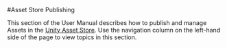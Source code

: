 #Asset Store Publishing

This section of the User Manual describes how to publish and manage Assets in the [Unity Asset Store](https://assetstore.unity.com/). Use the navigation column on the left-hand side of the page to view topics in this section. 